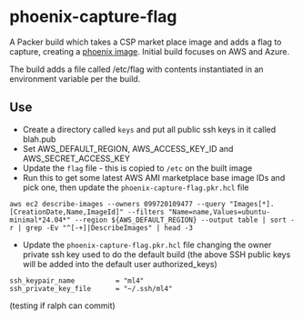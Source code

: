 # phoenix-capture-flag

A Packer build which takes a CSP market place image and adds a flag to capture, creating a [phoenix image](https://martinfowler.com/bliki/PhoenixServer.html).
Initial build focuses on AWS and Azure.

The build adds a file called /etc/flag with contents instantiated in an environment variable per the build.

## Use
- Create a directory called `keys` and put all public ssh keys in it called blah.pub
- Set AWS_DEFAULT_REGION, AWS_ACCESS_KEY_ID and AWS_SECRET_ACCESS_KEY
- Update the `flag` file - this is copied to `/etc` on the built image
- Run this to get some latest AWS AMI marketplace base image IDs and pick one, then update the `phoenix-capture-flag.pkr.hcl` file
```shell
aws ec2 describe-images --owners 099720109477 --query "Images[*].[CreationDate,Name,ImageId]" --filters "Name=name,Values=ubuntu-minimal*24.04*" --region ${AWS_DEFAULT_REGION} --output table | sort -r | grep -Ev "^[-+]|DescribeImages" | head -3
```
- Update the `phoenix-capture-flag.pkr.hcl` file changing the owner private ssh key used to do the default build (the above SSH public keys will be added into the default user authorized_keys)
```shell
ssh_keypair_name          = "ml4"
ssh_private_key_file      = "~/.ssh/ml4"
```

(testing if ralph can commit)